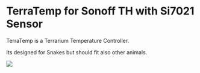# TerraTemp for Sonoff TH with Si7021 Sensor

TerraTemp is a Terrarium Temperature Controller.

Its designed for Snakes but should fit also other animals.

![](https://user-images.githubusercontent.com/11836272/95452400-7be8c300-0969-11eb-8751-50c7f5b785b1.png)
